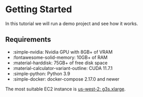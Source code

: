 # Getting Started

In this tutorial we will run a demo project and see how it works.

## Requirements

* :simple-nvidia: Nvidia GPU with 8GB+ of VRAM
* :fontawesome-solid-memory: 10GB+ of RAM
* :material-harddisk: 75GB+ of free disk space
* :material-calculator-variant-outline: CUDA 11.7.1
* :simple-python: Python 3.9
* :simple-docker: docker-compose 2.17.0 and newer

The most suitable EC2 instance
is [us-west-2: g3s.xlarge](https://instances.vantage.sh/aws/ec2/g3s.xlarge?region=us-west-2&selected=c4.2xlarge%2Cp2.xlarge%2Cg5.2xlarge%2Cg5.16xlarge&os=linux&cost_duration=hourly&reserved_term=Standard.noUpfront).
